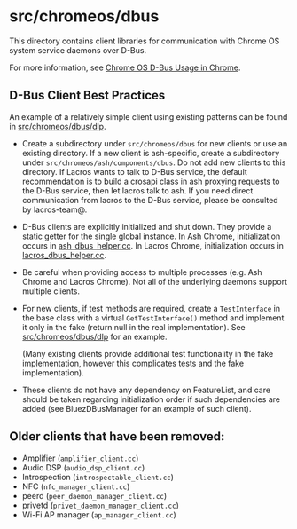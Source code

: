 # src/chromeos/dbus

This directory contains client libraries for communication with Chrome OS
system service daemons over D-Bus.

For more information, see [Chrome OS D-Bus Usage in Chrome].

## D-Bus Client Best Practices

An example of a relatively simple client using existing patterns can be found
in [src/chromeos/dbus/dlp].

*   Create a subdirectory under `src/chromeos/dbus` for new clients or use an
    existing directory. If a new client is ash-specific, create a subdirectory
    under `src/chromeos/ash/components/dbus`. Do not add new clients to this
    directory. If Lacros wants to talk to D-Bus service, the default
    recommendation is to build a crosapi class in ash proxying requests to the
    D-Bus service, then let lacros talk to ash. If you need direct communication
    from lacros to the D-Bus service, please be consulted by lacros-team@.

*   D-Bus clients are explicitly initialized and shut down. They provide a
    static getter for the single global instance. In Ash Chrome, initialization
    occurs in [ash_dbus_helper.cc]. In Lacros Chrome, initialization occurs in
    [lacros_dbus_helper.cc].

*   Be careful when providing access to multiple processes (e.g. Ash Chrome and
    Lacros Chrome). Not all of the underlying daemons support multiple clients.

*   For new clients, if test methods are required, create a `TestInterface` in
    the base class with a virtual `GetTestInterface()` method and implement it
    only in the fake (return null in the real implementation). See
    [src/chromeos/dbus/dlp] for an example.

    (Many existing clients provide additional test functionality in the fake
    implementation, however this complicates tests and the fake implementation).

*   These clients do not have any dependency on FeatureList, and care should be
    taken regarding initialization order if such dependencies are added (see
    BluezDBusManager for an example of such client).

## Older clients that have been removed:

*   Amplifier (`amplifier_client.cc`)
*   Audio DSP (`audio_dsp_client.cc`)
*   Introspection (`introspectable_client.cc`)
*   NFC (`nfc_manager_client.cc`)
*   peerd (`peer_daemon_manager_client.cc`)
*   privetd (`privet_daemon_manager_client.cc`)
*   Wi-Fi AP manager (`ap_manager_client.cc`)

[Chrome OS D-Bus Usage in Chrome]: https://chromium.googlesource.com/chromiumos/docs/+/main/dbus_in_chrome.md
[src/chromeos/dbus/dlp]: https://chromium.googlesource.com/chromium/src/+/HEAD/chromeos/dbus/dlp
[ash_dbus_helper.cc]: https://chromium.googlesource.com/chromium/src/+/HEAD/chrome/browser/ash/dbus/ash_dbus_helper.cc
[lacros_dbus_helper.cc]: https://chromium.googlesource.com/chromium/src/+/HEAD/chromeos/lacros/lacros_dbus_helper.cc
[ash_service.cc]: https://chromium.googlesource.com/chromium/src/+/HEAD/ash/ash_service.cc
